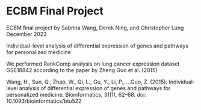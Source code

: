 # ECBM Final Project
ECBM final project by Sabrina Wang, Derek Ning, and Christopher Lung
December 2022

Individual-level analysis of differential expression of genes and pathways for personalized medicine 

We performed RankComp analysis on lung cancer expression dataset GSE18842 according to the paper by Zheng Guo et al. (2015)

Wang, H., Sun, Q., Zhao, W., Qi, L., Gu, Y., Li, P., ...Guo, Z. (2015). Individual-level analysis of differential expression of genes and pathways for personalized medicine. Bioinformatics, 31(1), 62–68. doi: 10.1093/bioinformatics/btu522
